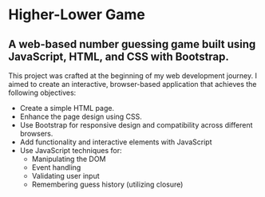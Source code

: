 # Higher-Lower Game
## A web-based number guessing game built using JavaScript, HTML, and CSS with Bootstrap.

This project was crafted at the beginning of my web development journey.  I aimed to create an interactive, browser-based application that achieves the following objectives:

* Create a simple HTML page.
* Enhance the page design using CSS.
* Use Bootstrap for responsive design and compatibility across different browsers.
* Add functionality and interactive elements with JavaScript
* Use JavaScript techniques for:
  * Manipulating the DOM
  * Event handling
  * Validating user input
  * Remembering guess history (utilizing closure)